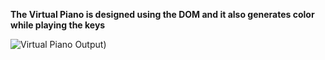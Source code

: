 **The Virtual Piano is designed using the DOM and it also generates color while playing the keys**


![Virtual Piano Output)](https://github.com/prasannavasudevan/Projects-DOM-/assets/32860910/ecbf073e-1a6d-447e-ac33-e5cc4412b21b)
